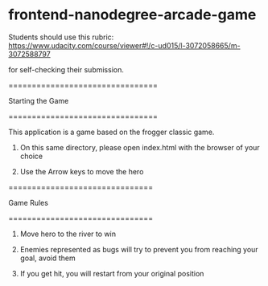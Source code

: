 frontend-nanodegree-arcade-game
===============================

Students should use this rubric: https://www.udacity.com/course/viewer#!/c-ud015/l-3072058665/m-3072588797

for self-checking their submission.


================================

Starting the Game

================================

This application is a game based on the frogger classic game.

1. On this same directory, please open index.html with the browser of your choice

2. Use the Arrow keys to move the hero

===============================

Game Rules

===============================

1. Move hero to the river to win

2. Enemies represented as bugs will try to prevent you from reaching your goal, avoid them

3. If you get hit, you will restart from your original position
